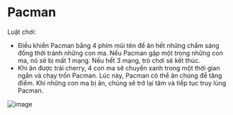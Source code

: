 # Pacman
Luật chơi:
- Điều khiển Pacman bằng 4 phím mũi tên để ăn hết những chấm sáng đồng thời tránh những con ma. Nếu Pacman gặp một trong những con ma, nó sẽ bị mất 1 mạng. Nếu hết 3 mạng, trò chơi sẽ kết thúc.
- Khi ăn được trái cherry, 4 con ma sẽ chuyển xanh trong một thời gian ngắn và chạy trốn Pacman. Lúc này, Pacman có thể ăn chúng để tăng điểm. Khi những con ma bị ăn, chúng sẽ trở lại tâm và tiếp tục truy lùng Pacman.


![image](https://user-images.githubusercontent.com/63377197/166090852-a383e6ed-4be7-4179-af26-4b9cfaab9f5b.png)
